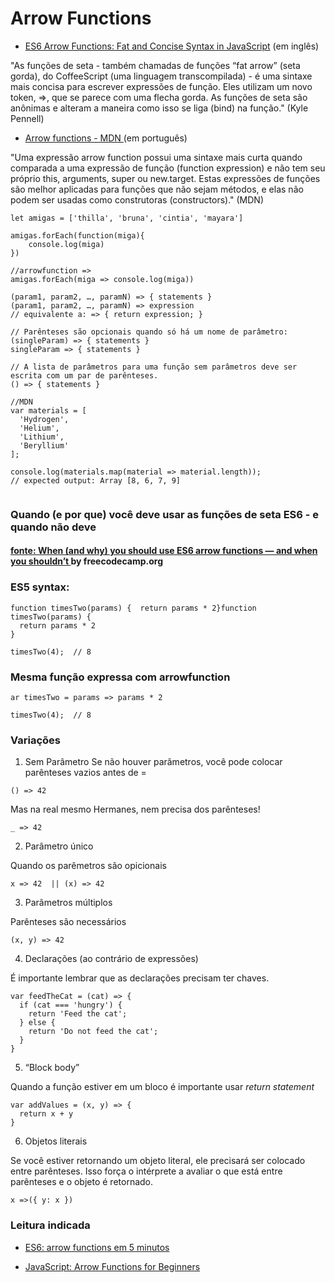 # Arrow Functions

* [ES6 Arrow Functions: Fat and Concise Syntax in JavaScript](https://www.sitepoint.com/es6-arrow-functions-new-fat-concise-syntax-javascript/) (em inglês)

"As funções de seta - também chamadas de funções “fat arrow” (seta gorda), do CoffeeScript (uma linguagem transcompilada) - é uma sintaxe mais concisa para escrever expressões de função. Eles utilizam um novo token, =>, que se parece com uma flecha gorda. As funções de seta são anônimas e alteram a maneira como isso se liga (bind) na função." (Kyle Pennell)

* [Arrow functions - MDN ](https://developer.mozilla.org/pt-BR/docs/Web/JavaScript/Reference/Functions/Arrow_functions) (em português)

"Uma expressão arrow function possui uma sintaxe mais curta quando comparada a uma expressão de função (function expression) e não tem seu próprio this, arguments, super ou new.target. Estas expressões de funções são melhor aplicadas para funções que não sejam métodos, e elas não podem ser usadas como construtoras (constructors)." (MDN)


```
let amigas = ['thilla', 'bruna', 'cintia', 'mayara']

amigas.forEach(function(miga){
    console.log(miga)
})
```
```
//arrowfunction =>
amigas.forEach(miga => console.log(miga))

(param1, param2, …, paramN) => { statements }
(param1, param2, …, paramN) => expression
// equivalente a: => { return expression; }

// Parênteses são opcionais quando só há um nome de parâmetro:
(singleParam) => { statements }
singleParam => { statements }

// A lista de parâmetros para uma função sem parâmetros deve ser escrita com um par de parênteses.
() => { statements }

```
```
//MDN 
var materials = [
  'Hydrogen',
  'Helium',
  'Lithium',
  'Beryllium'
];

console.log(materials.map(material => material.length));
// expected output: Array [8, 6, 7, 9]


```
### Quando (e por que) você deve usar as funções de seta ES6 - e quando não deve
#### [fonte: When (and why) you should use ES6 arrow functions — and when you shouldn’t ](https://www.freecodecamp.org/news/when-and-why-you-should-use-es6-arrow-functions-and-when-you-shouldnt-3d851d7f0b26/) by freecodecamp.org

### ES5 syntax:

```
function timesTwo(params) {  return params * 2}function timesTwo(params) {
  return params * 2
}

timesTwo(4);  // 8

```

### Mesma função expressa com arrowfunction 
```
ar timesTwo = params => params * 2

timesTwo(4);  // 8

```
### Variações

1. Sem Parâmetro 
Se não houver parâmetros, você pode colocar parênteses vazios antes de =

```
() => 42

```
Mas na real mesmo Hermanes, nem precisa dos parênteses!

```
_ => 42

```

2. Parâmetro único

Quando os parêmetros são opicionais

```
x => 42  || (x) => 42
```

3. Parâmetros múltiplos

Parênteses são necessários

```
(x, y) => 42
```

4. Declarações (ao contrário de expressões)

É importante lembrar que as declarações precisam ter chaves. 

```
var feedTheCat = (cat) => {
  if (cat === 'hungry') {
    return 'Feed the cat';
  } else {
    return 'Do not feed the cat';
  }
}
```

5. “Block body”

Quando a função estiver em um bloco é importante usar _return statement_

```
var addValues = (x, y) => {
  return x + y
}
```

6. Objetos literais

Se você estiver retornando um objeto literal, ele precisará ser colocado entre parênteses. Isso força o intérprete a avaliar o que está entre parênteses e o objeto é retornado.

```
x =>({ y: x })
```





### Leitura indicada

* [ES6: arrow functions em 5 minutos](https://raphaelfabeni.com/es6-arrow-functions/) 

* [JavaScript: Arrow Functions for Beginners](https://codeburst.io/javascript-arrow-functions-for-beginners-926947fc0cdc) 



